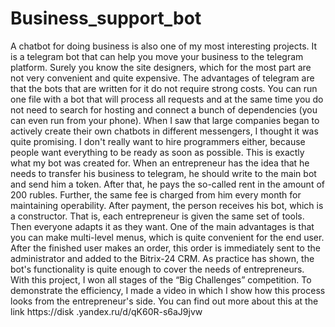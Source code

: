 # Business_support_bot
A chatbot for doing business is also one of my most interesting projects. It is a telegram bot that can help you move your business to the telegram platform. Surely you know the site designers, which for the most part are not very convenient and quite expensive. The advantages of telegram are that the bots that are written for it do not require strong costs. You can run one file with a bot that will process all requests and at the same time you do not need to search for hosting and connect a bunch of dependencies (you can even run from your phone).  When I saw that large companies began to actively create their own chatbots in different messengers, I thought it was quite promising. I don't really want to hire programmers either, because people want everything to be ready as soon as possible. This is exactly what my bot was created for. When an entrepreneur has the idea that he needs to transfer his business to telegram, he should write to the main bot and send him a token. After that, he pays the so-called rent in the amount of 200 rubles. Further, the same fee is charged from him every month for maintaining operability. After payment, the person receives his bot, which is a constructor. That is, each entrepreneur is given the same set of tools. Then everyone adapts it as they want. One of the main advantages is that you can make multi-level menus, which is quite convenient for the end user. After the finished user makes an order, this order is immediately sent to the administrator and added to the Bitrix-24 CRM. As practice has shown, the bot's functionality is quite enough to cover the needs of entrepreneurs. With this project, I won all stages of the “Big Challenges” competition.
To demonstrate the efficiency, I made a video in which I show how this process looks from the entrepreneur's side. You can find out more about this at the link https://disk .yandex.ru/d/qK60R-s6aJ9jvw
